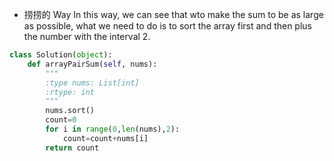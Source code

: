 - 捞捞的 Way 
In this way, we can see that wto make the sum to be as large as possible, what we need to do is to sort the array first and then plus the number with the interval 2.     
```python
class Solution(object):
    def arrayPairSum(self, nums):
        """
        :type nums: List[int]
        :rtype: int
        """
        nums.sort()
        count=0
        for i in range(0,len(nums),2):
            count=count+nums[i]
        return count
```
